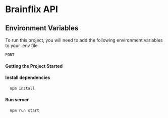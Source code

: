 # Brainflix API

## Environment Variables

To run this project, you will need to add the following environment variables to your .env file

`PORT`

#### Getting the Project Started

#### Install dependencies

```bash
  npm install
```

#### Run server

```bash
  npm run start
```
